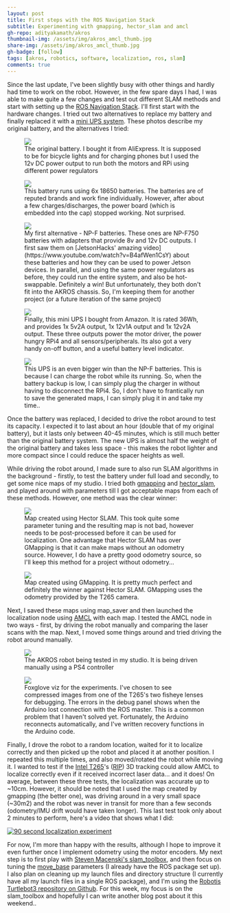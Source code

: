 ```yaml
---
layout: post
title: First steps with the ROS Navigation Stack
subtitle: Experimenting with gmapping, hector_slam and amcl
gh-repo: adityakamath/akros
thumbnail-img: /assets/img/akros_amcl_thumb.jpg
share-img: /assets/img/akros_amcl_thumb.jpg
gh-badge: [follow]
tags: [akros, robotics, software, localization, ros, slam]
comments: true
---
```


Since the last update, I've been slightly busy with other things and hardly had time to work on the robot. However, in the few spare days I had, I was able to make quite a few changes and test out different SLAM methods and start with setting up the [ROS Navigation Stack](http://wiki.ros.org/navigation). I'll first start with the hardware changes. I tried out two alternatives to replace my battery and finally replaced it with a [mini UPS system](https://www.amazon.nl/gp/product/B07DPTF9VW/ref=ppx_yo_dt_b_asin_title_o01_s02?ie=UTF8&psc=1). These photos describe my original battery, and the alternatives I tried: 

<figure class="aligncenter">
	<img src="https://adityakamath.github.io/assets/img/akros_og_bat1.jpg" />
	<figcaption>The original battery. I bought it from AliExpress. It is supposed to be for bicycle lights and for charging phones but I used the 12v DC power output to run both the motors and RPi using different power regulators</figcaption>
</figure>

<figure class="aligncenter">
	<img src="https://adityakamath.github.io/assets/img/akros_og_bat2.jpg" />
	<figcaption>This battery runs using 6x 18650 batteries. The batteries are of reputed brands and work fine individually. However, after about a few charges/discharges, the power board (which is embedded into the cap) stopped working. Not surprised.</figcaption>
</figure>

<figure class="aligncenter">
	<img src="https://adityakamath.github.io/assets/img/akros_npf_bat.jpg" />
	<figcaption>My first alternative - NP-F batteries. These ones are NP-F750 batteries with adapters that provide 8v and 12v DC outputs. I first saw them on [JetsonHacks' amazing video](https://www.youtube.com/watch?v=B4afWen1CsY) about these batteries and how they can be used to power Jetson devices. In parallel, and using the same power regulators as before, they could run the entire system, and also be hot-swappable. Definitely a win! But unfortunately, they both don't fit into the AKROS chassis. So, I'm keeping them for another project (or a future iteration of the same project)</figcaption>
</figure>
  
<figure class="aligncenter">
	<img src="https://adityakamath.github.io/assets/img/akros_ups_bat1.jpg" />
	<figcaption>Finally, this mini UPS I bought from Amazon. It is rated 36Wh, and provides 1x 5v2A output, 1x 12v1A output and 1x 12v2A output. These three outputs power the motor driver, the power hungry RPi4 and all sensors/peripherals. Its also got a very handy on-off button, and a useful battery level indicator. </figcaption>
</figure>
  
<figure class="aligncenter">
	<img src="https://adityakamath.github.io/assets/img/akros_ups_bat2.jpg" />
	<figcaption>This UPS is an even bigger win than the NP-F batteries. This is because I can charge the robot while its running. So, when the battery backup is low, I can simply plug the charger in without having to disconnect the RPi4. So, I don't have to frantically run to save the generated maps, I can simply plug it in and take my time..</figcaption>
</figure>
  
Once the battery was replaced, I decided to drive the robot around to test its capacity. I expected it to last about an hour (double that of my original battery), but it lasts only between 40-45 minutes, which is still much better than the original battery system. The new UPS is almost half the weight of the original battery and takes less space - this makes the robot lighter and more compact since I could reduce the spacer heights as well.
  
While driving the robot around, I made sure to also run SLAM algorithms in the background - firstly, to test the battery under full load and secondly, to get some nice maps of my studio. I tried both [gmapping](http://wiki.ros.org/gmapping) and [hector_slam](http://wiki.ros.org/hector_slam), and played around with parameters till I got acceptable maps from each of these methods. However, one method was the clear winner:
  
<figure class="aligncenter">
	<img src="https://adityakamath.github.io/assets/img/akros_hector_map.jpg" />
	<figcaption>Map created using Hector SLAM. This took quite some parameter tuning and the resulting map is not bad, however needs to be post-processed before it can be used for localization. One advantage that Hector SLAM has over GMapping is that it can make maps without an odometry source. However, I do have a pretty good odometry source, so I'll keep this method for a project without odometry...</figcaption>
</figure>
  
<insert map from gmapping>
<figure class="aligncenter">
	<img src="https://adityakamath.github.io/assets/img/akros_gmapping_map.jpg" />
	<figcaption>Map created using GMapping. It is pretty much perfect and definitely the winner against Hector SLAM. GMapping uses the odometry provided by the T265 camera.</figcaption>
</figure>
  
Next, I saved these maps using map_saver and then launched the localization node using [AMCL](http://wiki.ros.org/amcl) with each map. I tested the AMCL node in two ways - first, by driving the robot manually and comparing the laser scans with the map. Next, I moved some things around and tried driving the robot around manually. 
  
<figure class="aligncenter">
	<img src="https://adityakamath.github.io/assets/img/akros_amcl_test.jpg" />
	<figcaption>The AKROS robot being tested in my studio. It is being driven manually using a PS4 controller</figcaption>
</figure>
  
<insert testing image>
<figure class="aligncenter">
	<img src="https://adityakamath.github.io/assets/img/akros_amcl_foxglove.png" />
	<figcaption>Foxglove viz for the experiments. I've chosen to see compressed images from one of the T265's two fisheye lenses for debugging. The errors in the debug panel shows when the Arduino lost connection with the ROS master. This is a common problem that I haven't solved yet. Fortunately, the Arduino reconnects automatically, and I've written recovery functions in the Arduino code.</figcaption>
</figure>
  
Finally, I drove the robot to a random location, waited for it to localize correctly and then picked up the robot and placed it at another position. I repeated this multiple times, and also moved/rotated the robot while moving it. I wanted to test if the [Intel T265](https://www.intelrealsense.com/tracking-camera-t265/)'s ([RIP](https://discourse.ros.org/t/intel-cancelling-its-realsense-business-alternatives/21881)) 3D tracking could allow AMCL to localize correctly even if it received incorrect laser data... and it does! On average, between these three tests, the localization was accurate up to ~10cm. However, it should be noted that I used the map created by gmapping (the better one), was driving around in a very small space (~30m2) and the robot was never in transit for more than a few seconds (odometry/IMU drift would have taken longer). This last test took only about 2 minutes to perform, here's a video that shows what I did:
  
[![90 second localization experiment](https://adityakamath.github.io/assets/img/akros_amcl_test_ss.png)](https://www.youtube.com/watch?v=17wJ505WDYo "[90 second localization experiment - Click to Watch!")
  
For now, I'm more than happy with the results, although I hope to improve it even further once I implement odometry using the motor encoders. My next step is to first play with [Steven Macenski's slam_toolbox](https://github.com/SteveMacenski/slam_toolbox), and then focus on tuning the [move_base](http://wiki.ros.org/move_base) parameters (I already have the ROS package set up). I also plan on cleaning up my launch files and directory structure (I currently have all my launch files in a single ROS package), and I'm using the [Robotis Turtlebot3 repository on Github](https://github.com/ROBOTIS-GIT/turtlebot3). For this week, my focus is on the slam_toolbox and hopefully I can write another blog post about it this weekend..
